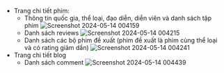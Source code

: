 * Trang chi tiết phim:
  * Thông tin quốc gia, thể loại, đạo diễn, diễn viên và danh sách tập phim
  ![Screenshot 2024-05-14 004159](https://github.com/NieT29/Movie-app/assets/121416611/6557927a-67df-4036-a947-3f0790c1ab6f)
  * Danh sách reviews
  ![Screenshot 2024-05-14 004215](https://github.com/NieT29/Movie-app/assets/121416611/ee52e889-2f22-404c-aac9-69f4017f616b)
  * Danh sách các bộ phim đề xuất (phim đề xuất là phim cùng thể loại và có rating giảm dần)
  ![Screenshot 2024-05-14 004241](https://github.com/NieT29/Movie-app/assets/121416611/51860fe1-c1ec-4ff3-8d62-01fc71dfaef9)
* Trang chi tiết blog
  * Danh sách comment
  ![Screenshot 2024-05-14 004439](https://github.com/NieT29/Movie-app/assets/121416611/dca0c312-fb5c-4f5c-ba7c-e758cc989058)
